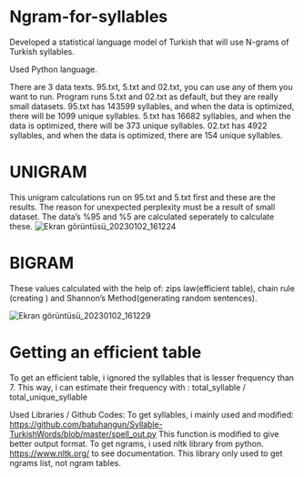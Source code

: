 # Ngram-for-syllables

Developed a statistical language model of Turkish that will use N-grams of Turkish syllables.

Used Python language.

There are 3 data texts. 95.txt, 5.txt and 02.txt, you can use any of them you
want to run.
Program runs 5.txt and 02.txt as default, but they are really small datasets.
95.txt has 143599 syllables, and when the data is optimized, there will be 1099
unique syllables.
5.txt has 16682 syllables, and when the data is optimized, there will be 373
unique syllables.
02.txt has 4922 syllables, and when the data is optimized, there are 154 unique
syllables.

# UNIGRAM

This unigram calculations run on 95.txt and 5.txt first and these are the results.
The reason for unexpected perplexity must be a result of small dataset.
The data’s %95 and %5 are calculated seperately to calculate these.
![Ekran görüntüsü_20230102_161224](https://user-images.githubusercontent.com/61903795/210236070-fa0957bd-802f-4a63-aa5b-ce4da7292bb7.png)

# BIGRAM

These values calculated with the help of: zips law(efficient table), chain rule
(creating ) and Shannon’s Method(generating random sentences).

![Ekran görüntüsü_20230102_161229](https://user-images.githubusercontent.com/61903795/210236063-e3c1c64b-27df-4572-8388-ccad4932d7d8.png)

# Getting an efficient table

To get an efficient table, i ignored the syllables that is lesser frequency than 7.
This way, i can estimate their frequency with :
total_syllable / total_unique_syllable

Used Libraries / Github Codes:
To get syllables, i mainly used and modified:
https://github.com/batuhangun/Syllable-TurkishWords/blob/master/spell_out.py
This function is modified to give better output format.
To get ngrams, i used nltk library from python.
https://www.nltk.org/ to see documentation.
This library only used to get ngrams list, not ngram tables.
